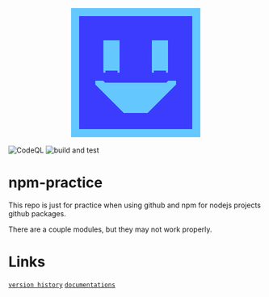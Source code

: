 <p align="center">
<img src="./docs/_media/favicon.gif" alt="XK-Z0-XD">
</p>

![CodeQL](https://github.com/XK-Z0-XD/npm-practice/actions/workflows/codeql.yml/badge.svg)
![build and test](https://github.com/XK-Z0-XD/npm-practice/actions/workflows/test.yml/badge.svg)

# npm-practice
This repo is just for practice when using github and npm for nodejs projects github packages.

There are a couple modules, but they may not work properly.

#   Links
[`version history`](HISTORY.md)
[`documentations`](./docs/README.md)
